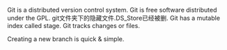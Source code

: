 Git is a distributed version control system.
Git is free software distributed under the GPL.
git文件夹下的隐藏文件.DS_Store已经被删.
Git has a mutable index called stage.
Git tracks changes or files.

Creating a new branch is quick & simple.
